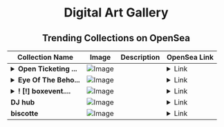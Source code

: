<div align="center">

# Digital Art Gallery

## Trending Collections on OpenSea

| Collection Name                       | Image                                                                                     | Description                       | OpenSea Link                                                                                          |
|---------------------------------------|-------------------------------------------------------------------------------------------|-----------------------------------|--------------------------------------------------------------------------------------------------------|
| **<details><summary>Open Ticketing ...</summary>Open Ticketing Ecosystem Event 10014</details>** | ![Image](https://i.seadn.io/s/raw/files/ad4b567b5e819f5eb9dc8588aeb6896f.png?w=500&auto=format?w=200&auto=format) |  | <details><summary>Link</summary>[Open Ticketing Ecosystem Event 10014](https://opensea.io/collection/open-ticketing-ecosystem-event-10014)</details> |
| **<details><summary>Eye Of The Beho...</summary>Eye Of The Beholder</details>** | ![Image](https://i.seadn.io/s/raw/files/a966df893bb1b42d21c4f6b8a6471fef.jpg?w=500&auto=format?w=200&auto=format) |  | <details><summary>Link</summary>[Eye Of The Beholder](https://opensea.io/collection/eye-of-the-beholder-12)</details> |
| **<details><summary>! [!] boxevent....</summary>! [!] boxevent.io #02387</details>** | ![Image](https://i.seadn.io/s/raw/files/bdf2785789aeac6cf6fd54054112dcb6.jpg?w=500&auto=format?w=200&auto=format) |  | <details><summary>Link</summary>[! [!] boxevent.io #02387](https://opensea.io/collection/boxevent-io-02387)</details> |
| **DJ hub** | ![Image](https://i.seadn.io/s/raw/files/f1da4cab7392d21d47ccb58720009b53.jpg?w=500&auto=format?w=200&auto=format) |   | <details><summary>Link</summary>[DJ hub](https://opensea.io/collection/dj-hub)</details> |
| **biscotte** | ![Image](https://i.seadn.io/s/raw/files/ae5088f9c05a807c2f9757cddf41085f.png?w=500&auto=format?w=200&auto=format) |  | <details><summary>Link</summary>[biscotte](https://opensea.io/collection/biscotte)</details> |

</div>